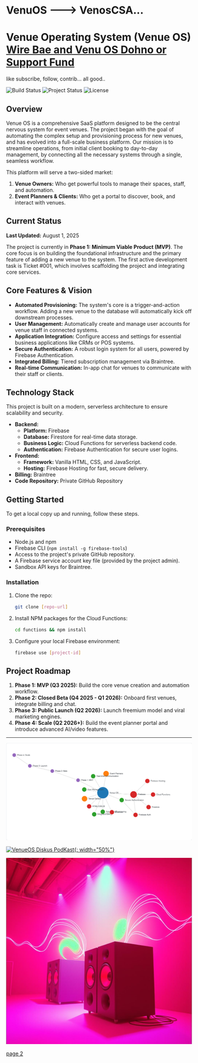 # VenuOS ---> VenosCSA...

# Venue Operating System (Venue OS) [Wire Bae and Venu OS Dohno or Support Fund](https://ko-fi.com/kastcade/goal?g=12)

like subscribe, follow, contrib... all good..

![Build Status](https://img.shields.io/badge/build-passing-brightgreen)
![Project Status](https://img.shields.io/badge/status-active-blue)
![License](https://img.shields.io/badge/license-Proprietary-red)

## Overview

Venue OS is a comprehensive SaaS platform designed to be the central nervous system for event venues. The project began with the goal of automating the complex setup and provisioning process for new venues, and has evolved into a full-scale business platform. Our mission is to streamline operations, from initial client booking to day-to-day management, by connecting all the necessary systems through a single, seamless workflow.

This platform will serve a two-sided market:
1.  **Venue Owners:** Who get powerful tools to manage their spaces, staff, and automation.
2.  **Event Planners & Clients:** Who get a portal to discover, book, and interact with venues.

## Current Status

**Last Updated:** August 1, 2025

The project is currently in **Phase 1: Minimum Viable Product (MVP)**. The core focus is on building the foundational infrastructure and the primary feature of adding a new venue to the system. The first active development task is Ticket #001, which involves scaffolding the project and integrating core services.

## Core Features & Vision

* **Automated Provisioning:** The system's core is a trigger-and-action workflow. Adding a new venue to the database will automatically kick off downstream processes.
* **User Management:** Automatically create and manage user accounts for venue staff in connected systems.
* **Application Integration:** Configure access and settings for essential business applications like CRMs or POS systems.
* **Secure Authentication:** A robust login system for all users, powered by Firebase Authentication.
* **Integrated Billing:** Tiered subscription management via Braintree.
* **Real-time Communication:** In-app chat for venues to communicate with their staff or clients.

## Technology Stack

This project is built on a modern, serverless architecture to ensure scalability and security.

* **Backend:**
    * **Platform:** Firebase
    * **Database:** Firestore for real-time data storage.
    * **Business Logic:** Cloud Functions for serverless backend code.
    * **Authentication:** Firebase Authentication for secure user logins.
* **Frontend:**
    * **Framework:** Vanilla HTML, CSS, and JavaScript.
    * **Hosting:** Firebase Hosting for fast, secure delivery.
* **Billing:** Braintree
* **Code Repository:** Private GitHub Repository

## Getting Started

To get a local copy up and running, follow these steps.

### Prerequisites

* Node.js and npm
* Firebase CLI (`npm install -g firebase-tools`)
* Access to the project's private GitHub repository.
* A Firebase service account key file (provided by the project admin).
* Sandbox API keys for Braintree.

### Installation

1.  Clone the repo:
    ```sh
    git clone [repo-url]
    ```
2.  Install NPM packages for the Cloud Functions:
    ```sh
    cd functions && npm install
    ```
3.  Configure your local Firebase environment:
    ```sh
    firebase use [project-id]
    ```

## Project Roadmap

1.  **Phase 1: MVP (Q3 2025):** Build the core venue creation and automation workflow.
2.  **Phase 2: Closed Beta (Q4 2025 - Q1 2026):** Onboard first venues, integrate billing and chat.
3.  **Phase 3: Public Launch (Q2 2026):** Launch freemium model and viral marketing engines.
4.  **Phase 4: Scale (Q2 2026+):** Build the event planner portal and introduce advanced AI/video features.

---
 
[![VenueOS App](./VenueOS-Interactive-Workspace.png)](https://pdragonlabs.github.io/VenuOS/)
 
[![VenueOS Diskus PodKast](https://img.youtube.com/vi/SkMPjItJOdM/0.jpg){: width="50%"}](https://www.youtube.com/watch?v=SkMPjItJOdM)

[![Music Riff for VenueOS](./image_large_f97bf48e-dca1-481d-ac78-30dc23354eae.jpeg)](https://on.soundcloud.com/Yxk7vx5ZMTwuY0uyXK)

[page 2](./RReview1.md)
